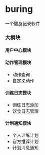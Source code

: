 # buring
一个健身记录软件


### 大模块

#### 用户中心模块


#### 动作管理模块

- 动作查询
- 自定义动作

#### 训练日志模块

- 训练日志添加
- 饮食日志管理

#### 计划通知模块
- 个人训练计划
- 官方推荐计划
- 计划消息通知
